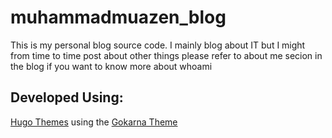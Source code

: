 # muhammadmuazen_blog

This is my personal blog source code. I mainly blog about IT but I might from time to time post about other things please refer to about me secion in the blog if you want to know more about whoami

## Developed Using:

[Hugo Themes](https://gohugo.io/) using the [Gokarna Theme](https://gokarna-hugo.netlify.app/)

